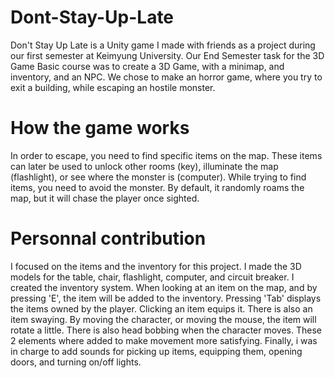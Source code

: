 # Dont-Stay-Up-Late

Don't Stay Up Late is a Unity game I made with friends as a project during our first semester at Keimyung University. Our End Semester task for the 3D Game Basic course was to create a 3D Game, with a minimap, and inventory, and an NPC.
We chose to make an horror game, where you try to exit a building, while escaping an hostile monster.

# How the game works

In order to escape, you need to find specific items on the map. These items can later be used to unlock other rooms (key), illuminate the map (flashlight), or see where the monster is (computer).
While trying to find items, you need to avoid the monster. By default, it randomly roams the map, but it will chase the player once sighted.

# Personnal contribution

I focused on the items and the inventory for this project.
I made the 3D models for the table, chair, flashlight, computer, and circuit breaker.
I created the inventory system. When looking at an item on the map, and by pressing 'E', the item will be added to the inventory.
Pressing 'Tab' displays the items owned by the player. Clicking an item equips it.
There is also an item swaying. By moving the character, or moving the mouse, the item will rotate a little. There is also head bobbing when the character moves.
These 2 elements where added to make movement more satisfying.
Finally, i was in charge to add sounds for picking up items, equipping them, opening doors, and turning on/off lights.
